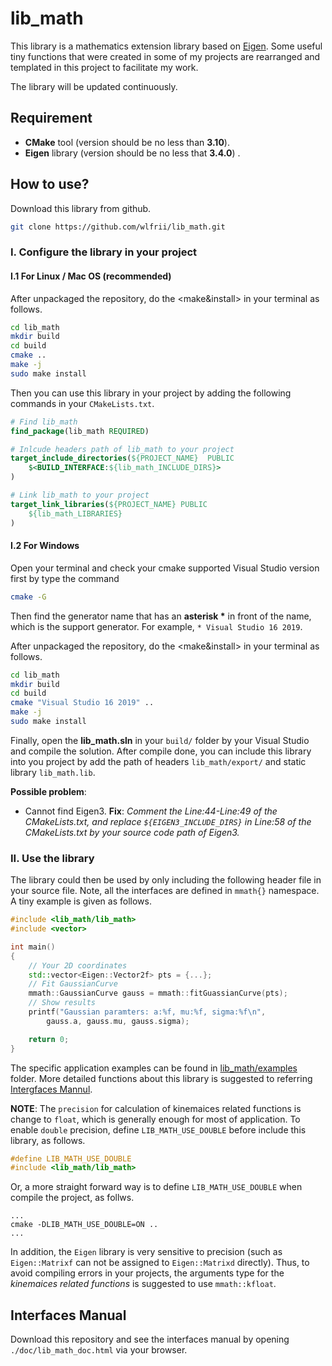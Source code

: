 # lib_math

This library is a mathematics extension library based on [Eigen](http://eigen.tuxfamily.org/index.php?title=Main_Page). Some useful tiny functions that were created in some of my projects are rearranged and templated in this project to facilitate my work. 

The library will be updated continuously.

## Requirement

  - <b>CMake</b> tool (version should be no less than __3.10__). 
  - <b>Eigen</b> library (version should be no less that __3.4.0__) .

## How to use?

Download this library from github.
```bash
git clone https://github.com/wlfrii/lib_math.git
```

### I. Configure the library in your project 

#### I.1 For Linux / Mac OS (recommended)

After unpackaged the repository, do the <make&install> in your terminal as follows.
```bash
cd lib_math
mkdir build
cd build
cmake ..
make -j
sudo make install
```

Then you can use this library in your project by adding the following commands in your `CMakeLists.txt`.
```cmake
# Find lib_math
find_package(lib_math REQUIRED)

# Inlcude headers path of lib_math to your project
target_include_directories(${PROJECT_NAME}  PUBLIC
    $<BUILD_INTERFACE:${lib_math_INCLUDE_DIRS}>
)

# Link lib_math to your project
target_link_libraries(${PROJECT_NAME} PUBLIC
    ${lib_math_LIBRARIES}
)
```

#### I.2 For Windows

Open your terminal and check your cmake supported Visual Studio version first by type the command
```bash
cmake -G
```

Then find the generator name that has an __asterisk *__ in front of the name, which is the support generator. 
For example, `* Visual Studio 16 2019`.

After unpackaged the repository, do the <make&install> in your terminal as follows.
```bash
cd lib_math
mkdir build
cd build
cmake "Visual Studio 16 2019" ..
make -j
sudo make install
```

Finally, open the __lib_math.sln__ in your `build/` folder by your Visual Studio and compile the solution. After compile done, you can include this library into you project by add the path of headers `lib_math/export/` and static library `lib_math.lib`.

__Possible problem__:
  + Cannot find Eigen3. 
  __Fix__: *Comment the Line:44-Line:49 of the CMakeLists.txt, and replace `${EIGEN3_INCLUDE_DIRS}` in Line:58 of the CMakeLists.txt by your source code path of Eigen3.*


### II. Use the library

The library could then be used by only including the following header file in your source file. Note, all the interfaces are defined in `mmath{}` namespace. A tiny example is given as follows.

```c++
#include <lib_math/lib_math>
#include <vector>

int main()
{
    // Your 2D coordinates
    std::vector<Eigen::Vector2f> pts = {...}; 
    // Fit GaussianCurve
    mmath::GaussianCurve gauss = mmath::fitGuassianCurve(pts);
    // Show results
    printf("Gaussian paramters: a:%f, mu:%f, sigma:%f\n",
        gauss.a, gauss.mu, gauss.sigma);

    return 0;
}
```

The specific application examples can be found in [lib_math/examples](https://github.com/wlfrii/lib_math/tree/main/examples) folder. More detailed functions about this library is suggested to referring [Intergfaces Mannul](https://github.com/wlfrii/lib_math#interfaces-manual).


__NOTE__: The `precision` for calculation of kinemaices related functions is change to `float`, which is generally enough for most of application. To enable `double` precision, define `LIB_MATH_USE_DOUBLE` before include this library, as follows.
```c++
#define LIB_MATH_USE_DOUBLE
#include <lib_math/lib_math>
```

Or, a more straight forward way is to define `LIB_MATH_USE_DOUBLE` when compile the project, as follws.
```base
...
cmake -DLIB_MATH_USE_DOUBLE=ON ..
...
```

In addition, the `Eigen` library is very sensitive to precision (such as `Eigen::Matrixf` can not be assigned to `Eigen::Matrixd` directly). Thus, to avoid compiling errors in your projects, the arguments type for the _kinemaices related functions_ is suggested to use `mmath::kfloat`.

## Interfaces Manual

Download this repository and see the interfaces manual by opening `./doc/lib_math_doc.html` via your browser.
